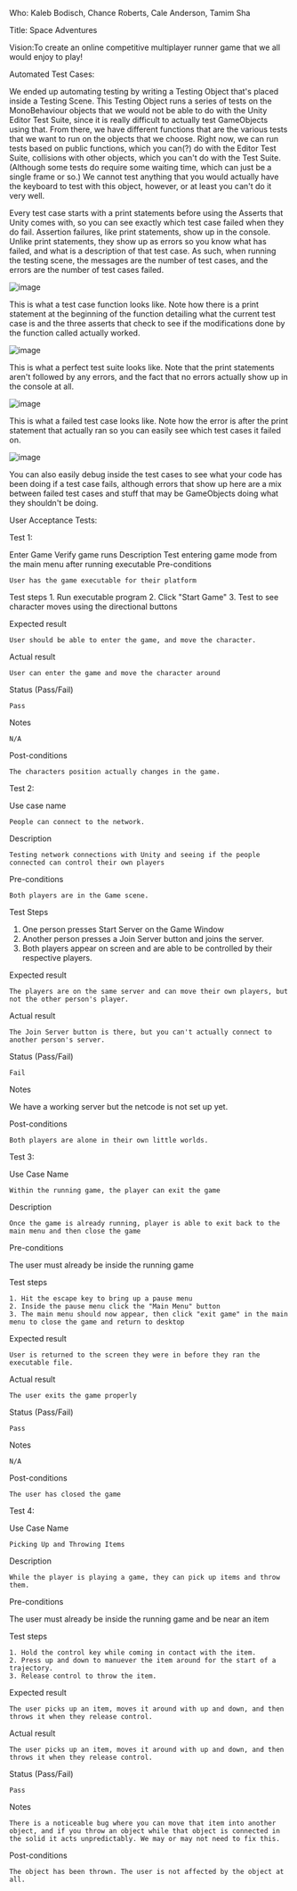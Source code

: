 Who: Kaleb Bodisch, Chance Roberts, Cale Anderson, Tamim Sha

Title: Space Adventures

Vision:To create an online competitive multiplayer runner game that we all would enjoy to play!

Automated Test Cases:

   We ended up automating testing by writing a Testing Object that's placed inside a Testing Scene. This Testing Object runs a series of tests on the MonoBehaviour objects that we would not be able to do with the Unity Editor Test Suite, since it is really difficult to actually test GameObjects using that. From there, we have different functions that are the various tests that we want to run on the objects that we choose. Right now, we can run tests based on public functions, which you can(?) do with the Editor Test Suite, collisions with other objects, which you can't do with the Test Suite. (Although some tests do require some waiting time, which can just be a single frame or so.) We cannot test anything that you would actually have the keyboard to test with this object, however, or at least you can't do it very well.
    
   Every test case starts with a print statements before using the Asserts that Unity comes with, so you can see exactly which test case failed when they do fail. Assertion failures, like print statements, show up in the console. Unlike print statements, they show up as errors so you know what has failed, and what is a description of that test case. As such, when running the testing scene, the messages are the number of test cases, and the errors are the number of test cases failed.
   
![image](https://github.com/kabo2956/TeamUnity/blob/master/Automatic%20Testing%20Images/WhatTestCasesLookLike.png)

This is what a test case function looks like. Note how there is a print statement at the beginning of the function detailing what the current test case is and the three asserts that check to see if the modifications done by the function called actually worked.

![image](https://github.com/kabo2956/TeamUnity/blob/master/Automatic%20Testing%20Images/TestingSuiteExample.png)

This is what a perfect test suite looks like. Note that the print statements aren't followed by any errors, and the fact that no errors actually show up in the console at all.

![image](https://github.com/kabo2956/TeamUnity/blob/master/Automatic%20Testing%20Images/ExampleofFailureWhileTesting.png)

This is what a failed test case looks like. Note how the error is after the print statement that actually ran so you can easily see which test cases it failed on.

![image](https://github.com/kabo2956/TeamUnity/blob/master/Automatic%20Testing%20Images/ExampleofAssertionFailureWhileWritingTestSuite.png)

You can also easily debug inside the test cases to see what your code has been doing if a test case fails, although errors that show up here are a mix between failed test cases and stuff that may be GameObjects doing what they shouldn't be doing.

User Acceptance Tests:

Test 1:

Enter Game
    Verify game runs
Description
    Test entering game mode from the main menu after running executable
Pre-conditions

    User has the game executable for their platform
Test steps
    1. Run executable program
    2. Click "Start Game"
    3. Test to see character moves using the directional buttons

Expected result

    User should be able to enter the game, and move the character.

Actual result

    User can enter the game and move the character around

Status (Pass/Fail)

    Pass

Notes

    N/A

Post-conditions

    The characters position actually changes in the game.
   
Test 2:

Use case name

    People can connect to the network.

Description

    Testing network connections with Unity and seeing if the people connected can control their own players

Pre-conditions

    Both players are in the Game scene.

Test Steps
 1. One person presses Start Server on the Game Window
 2. Another person presses a Join Server button and joins the server.
 3. Both players appear on screen and are able to be controlled by their respective players.

Expected result

    The players are on the same server and can move their own players, but not the other person's player.

Actual result

    The Join Server button is there, but you can't actually connect to another person's server.

Status (Pass/Fail)

    Fail

Notes

We have a working server but the netcode is not set up yet.

Post-conditions

    Both players are alone in their own little worlds.
 
 Test 3:
 
 Use Case Name
 
    Within the running game, the player can exit the game

Description

    Once the game is already running, player is able to exit back to the main menu and then close the game

Pre-conditions
   
   The user must already be inside the running game

Test steps

    1. Hit the escape key to bring up a pause menu
    2. Inside the pause menu click the "Main Menu" button
    3. The main menu should now appear, then click "exit game" in the main menu to close the game and return to desktop
Expected result

    User is returned to the screen they were in before they ran the executable file.
Actual result

    The user exits the game properly

Status (Pass/Fail)

    Pass
Notes

    N/A
Post-conditions

    The user has closed the game
    
Test 4:

 Use Case Name
 
    Picking Up and Throwing Items

Description

    While the player is playing a game, they can pick up items and throw them.

Pre-conditions
   
   The user must already be inside the running game and be near an item

Test steps

    1. Hold the control key while coming in contact with the item.
    2. Press up and down to manuever the item around for the start of a trajectory.
    3. Release control to throw the item.
    
Expected result

    The user picks up an item, moves it around with up and down, and then throws it when they release control.
    
Actual result

    The user picks up an item, moves it around with up and down, and then throws it when they release control.

Status (Pass/Fail)

    Pass
Notes

    There is a noticeable bug where you can move that item into another object, and if you throw an object while that object is connected in the solid it acts unpredictably. We may or may not need to fix this.
    
Post-conditions

    The object has been thrown. The user is not affected by the object at all.
    

